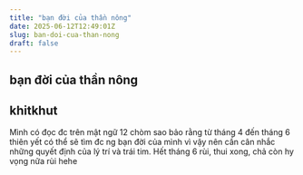 ```yaml
---
title: "bạn đời của thần nông"
date: 2025-06-12T12:49:01Z
slug: ban-doi-cua-than-nong
draft: false
---
```


## bạn đời của thần nông

## khitkhut

Mình có đọc đc trên mật ngữ 12 chòm sao bảo rằng từ tháng 4 đến tháng 6 thiên yết có thể sẽ tìm đc ng bạn đời của mình vì vậy nên cần cân nhắc những quyết định của lý trí và trái tim. Hết tháng 6 rùi, thui xong, chả còn hy vọng nữa rùi hehe